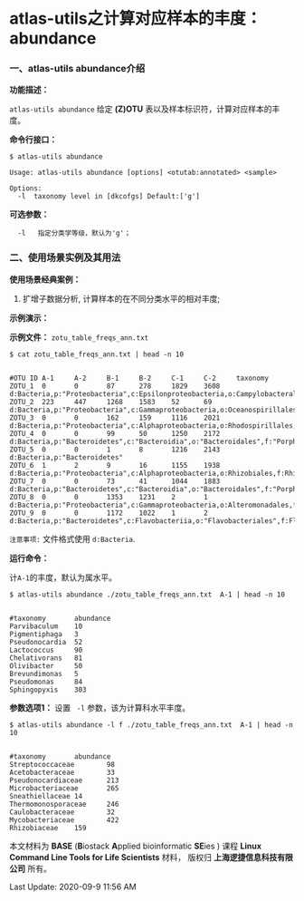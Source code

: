 # atlas-utils之计算对应样本的丰度：abundance

### 一、atlas-utils abundance介绍

**功能描述：**

`atlas-utils abundance` 给定 **(Z)OTU** 表以及样本标识符，计算对应样本的丰度。

**命令行接口：**

    $ atlas-utils abundance
    
    Usage: atlas-utils abundance [options] <otutab:annotated> <sample>
    
    Options:
      -l  taxonomy level in [dkcofgs] Default:['g']

**可选参数：**

      -l   指定分类学等级，默认为'g'；

### 二、使用场景实例及其用法

**使用场景经典案例：**

1. 扩增子数据分析, 计算样本的在不同分类水平的相对丰度;

**示例演示：**

**示例文件：** `zotu_table_freqs_ann.txt`

    $ cat zotu_table_freqs_ann.txt | head -n 10


    #OTU ID A-1     A-2     B-1     B-2     C-1     C-2     taxonomy
    ZOTU_1  0       0       87      278     1829    3608    d:Bacteria,p:"Proteobacteria",c:Epsilonproteobacteria,o:Campylobacterales,f:Campylobacteraceae,g:Arcobacter
    ZOTU_2  223     447     1268    1583    52      69      d:Bacteria,p:"Proteobacteria",c:Gammaproteobacteria,o:Oceanospirillales,f:Halomonadaceae,g:Halomonas
    ZOTU_3  0       0       162     159     1116    2021    d:Bacteria,p:"Proteobacteria",c:Alphaproteobacteria,o:Rhodospirillales,f:Acetobacteraceae,g:Roseomonas
    ZOTU_4  0       0       99      50      1250    2172    d:Bacteria,p:"Bacteroidetes",c:"Bacteroidia",o:"Bacteroidales",f:"Porphyromonadaceae"
    ZOTU_5  0       0       1       8       1216    2143    d:Bacteria,p:"Bacteroidetes"
    ZOTU_6  1       2       9       16      1155    1938    d:Bacteria,p:"Proteobacteria",c:Alphaproteobacteria,o:Rhizobiales,f:Rhizobiaceae
    ZOTU_7  0       0       73      41      1044    1883    d:Bacteria,p:"Bacteroidetes",c:"Bacteroidia",o:"Bacteroidales",f:"Porphyromonadaceae"
    ZOTU_8  0       0       1353    1231    2       1       d:Bacteria,p:"Proteobacteria",c:Gammaproteobacteria,o:Alteromonadales,f:Alteromonadaceae,g:Alishewanella
    ZOTU_9  0       0       1172    1022    1       2       d:Bacteria,p:"Bacteroidetes",c:Flavobacteriia,o:"Flavobacteriales",f:Flavobacteriaceae,g:Flavobacterium


`注意事项:` 文件格式使用 `d:Bacteria`.

**运行命令：**

计`A-1`的丰度，默认为属水平。


    $ atlas-utils abundance ./zotu_table_freqs_ann.txt  A-1 | head -n 10


    #taxonomy       abundance
    Parvibaculum    10
    Pigmentiphaga   3
    Pseudonocardia  52
    Lactococcus     90
    Chelativorans   81
    Olivibacter     50
    Brevundimonas   5
    Pseudomonas     84
    Sphingopyxis    303


**参数选项1：** 设置 ` -l` 参数，该为计算科水平丰度。


    $ atlas-utils abundance -l f ./zotu_table_freqs_ann.txt  A-1 | head -n 10


    #taxonomy       abundance
    Streptococcaceae        98
    Acetobacteraceae        33
    Pseudonocardiaceae      213
    Microbacteriaceae       265
    Sneathiellaceae 14
    Thermomonosporaceae     246
    Caulobacteraceae        32
    Mycobacteriaceae        422
    Rhizobiaceae    159


本文材料为 **BASE** (**B**iostack **A**pplied bioinformatic **SE**ies ) 课程 **Linux Command Line Tools for Life Scientists** 材料， 版权归 **上海逻捷信息科技有限公司** 所有。

Last Update: 2020-09-9 11:56 AM